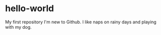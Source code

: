 # hello-world
My first repository
I'm new to Github.  I like naps on rainy days and playing with my dog.
